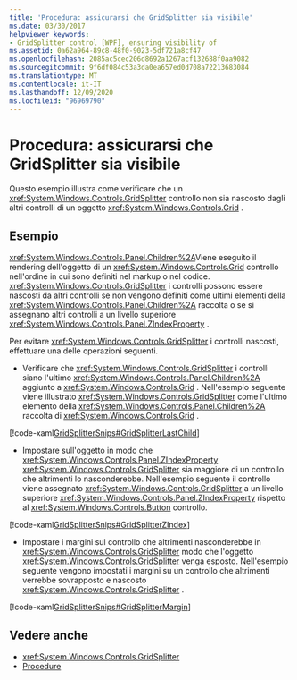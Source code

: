 ```yaml
---
title: 'Procedura: assicurarsi che GridSplitter sia visibile'
ms.date: 03/30/2017
helpviewer_keywords:
- GridSplitter control [WPF], ensuring visibility of
ms.assetid: 0a62a964-89c8-48f0-9023-5df721a8cf47
ms.openlocfilehash: 2085ac5cec206d8692a1267acf132688f0aa9082
ms.sourcegitcommit: 9f6df084c53a3da0ea657ed0d708a72213683084
ms.translationtype: MT
ms.contentlocale: it-IT
ms.lasthandoff: 12/09/2020
ms.locfileid: "96969790"
---
```

# <a name="how-to-make-sure-that-a-gridsplitter-is-visible"></a>Procedura: assicurarsi che GridSplitter sia visibile
Questo esempio illustra come verificare che un <xref:System.Windows.Controls.GridSplitter> controllo non sia nascosto dagli altri controlli di un oggetto <xref:System.Windows.Controls.Grid> .  
  
## <a name="example"></a>Esempio  
 <xref:System.Windows.Controls.Panel.Children%2A>Viene eseguito il rendering dell'oggetto di un <xref:System.Windows.Controls.Grid> controllo nell'ordine in cui sono definiti nel markup o nel codice. <xref:System.Windows.Controls.GridSplitter> i controlli possono essere nascosti da altri controlli se non vengono definiti come ultimi elementi della <xref:System.Windows.Controls.Panel.Children%2A> raccolta o se si assegnano altri controlli a un livello superiore <xref:System.Windows.Controls.Panel.ZIndexProperty> .  
  
 Per evitare <xref:System.Windows.Controls.GridSplitter> i controlli nascosti, effettuare una delle operazioni seguenti.  
  
- Verificare che <xref:System.Windows.Controls.GridSplitter> i controlli siano l'ultimo <xref:System.Windows.Controls.Panel.Children%2A> aggiunto a <xref:System.Windows.Controls.Grid> . Nell'esempio seguente viene illustrato <xref:System.Windows.Controls.GridSplitter> come l'ultimo elemento della <xref:System.Windows.Controls.Panel.Children%2A> raccolta di <xref:System.Windows.Controls.Grid> .  
  
 [!code-xaml[GridSplitterSnips#GridSplitterLastChild](~/samples/snippets/csharp/VS_Snippets_Wpf/GridSplitterSnips/CSharp/Window1.xaml#gridsplitterlastchild)]  
  
- Impostare sull'oggetto in modo che <xref:System.Windows.Controls.Panel.ZIndexProperty> <xref:System.Windows.Controls.GridSplitter> sia maggiore di un controllo che altrimenti lo nasconderebbe. Nell'esempio seguente il controllo viene assegnato <xref:System.Windows.Controls.GridSplitter> a un livello superiore <xref:System.Windows.Controls.Panel.ZIndexProperty> rispetto al <xref:System.Windows.Controls.Button> controllo.  
  
 [!code-xaml[GridSplitterSnips#GridSplitterZIndex](~/samples/snippets/csharp/VS_Snippets_Wpf/GridSplitterSnips/CSharp/Window1.xaml#gridsplitterzindex)]  
  
- Impostare i margini sul controllo che altrimenti nasconderebbe in <xref:System.Windows.Controls.GridSplitter> modo che l'oggetto <xref:System.Windows.Controls.GridSplitter> venga esposto. Nell'esempio seguente vengono impostati i margini su un controllo che altrimenti verrebbe sovrapposto e nascosto <xref:System.Windows.Controls.GridSplitter> .  
  
 [!code-xaml[GridSplitterSnips#GridSplitterMargin](~/samples/snippets/csharp/VS_Snippets_Wpf/GridSplitterSnips/CSharp/Window1.xaml#gridsplittermargin)]  
  
## <a name="see-also"></a>Vedere anche

- <xref:System.Windows.Controls.GridSplitter>
- [Procedure](gridsplitter-how-to-topics.md)
